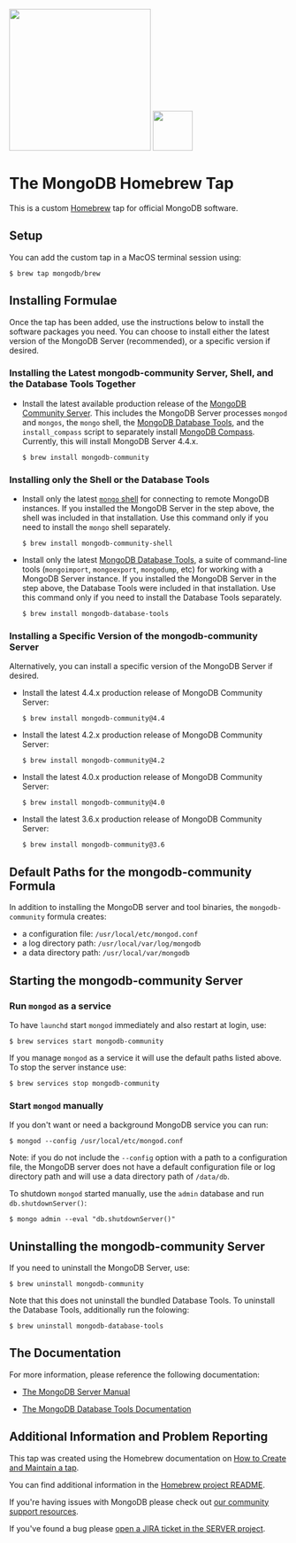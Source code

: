 <img src="https://webassets.mongodb.com/_com_assets/cms/mongodb-logo-rgb-j6w271g1xn.jpg" width="256"> <img src="https://brew.sh/assets/img/homebrew-256x256.png" height="72">

# The MongoDB Homebrew Tap

This is a custom [Homebrew](https://brew.sh) tap for official MongoDB software.

## Setup

You can add the custom tap in a MacOS terminal session using:

```
$ brew tap mongodb/brew
```

## Installing Formulae

Once the tap has been added, use the instructions below to install the software packages you need. You can choose to install either the latest version of the MongoDB Server (recommended), or a specific version if desired.

### Installing the Latest mongodb-community Server, Shell, and the Database Tools Together

 * Install the latest available production release of the [MongoDB Community Server](https://docs.mongodb.com/manual/). This includes the MongoDB Server processes `mongod` and `mongos`, the `mongo` shell, the [MongoDB Database Tools](https://docs.mongodb.com/database-tools/), and the `install_compass` script to separately install [MongoDB Compass](https://docs.mongodb.com/compass/). Currently, this will install MongoDB Server 4.4.x.
 
   ```
   $ brew install mongodb-community
   ```

### Installing only the Shell or the Database Tools

 * Install only the latest [`mongo` shell](https://docs.mongodb.com/manual/mongo/) for connecting to remote MongoDB instances. If you installed the MongoDB Server in the step above, the shell was included in that installation. Use this command only if you need to install the `mongo` shell separately.

   ```
   $ brew install mongodb-community-shell
   ```

 * Install only the latest [MongoDB Database Tools](https://docs.mongodb.com/database-tools/), a suite of command-line tools (`mongoimport`, `mongoexport`, `mongodump`, etc) for working with a MongoDB Server instance. If you installed the MongoDB Server in the step above, the Database Tools were included in that installation. Use this command only if you need to install the Database Tools separately.

   ```
   $ brew install mongodb-database-tools
   ```

### Installing a Specific Version of the mongodb-community Server

Alternatively, you can install a specific version of the MongoDB Server if desired.

 * Install the latest 4.4.x production release of MongoDB Community Server:
   ```
   $ brew install mongodb-community@4.4
   ```

* Install the latest 4.2.x production release of MongoDB Community Server:
   ```
   $ brew install mongodb-community@4.2
   ```

 * Install the latest 4.0.x production release of MongoDB Community Server:
   ```
   $ brew install mongodb-community@4.0
   ```

 * Install the latest 3.6.x production release of MongoDB Community Server:
   ```
   $ brew install mongodb-community@3.6
   ```

## Default Paths for the mongodb-community Formula

In addition to installing the MongoDB server and tool binaries, the `mongodb-community` formula creates:

 * a configuration file: `/usr/local/etc/mongod.conf`
 * a log directory path: `/usr/local/var/log/mongodb`
 * a data directory path: `/usr/local/var/mongodb`

## Starting the mongodb-community Server

### Run `mongod` as a service

To have `launchd` start `mongod` immediately and also restart at login, use:

```
$ brew services start mongodb-community
```
If you manage `mongod` as a service it will use the default paths listed above. To stop the server instance use:

```
$ brew services stop mongodb-community
```

### Start `mongod` manually

If you don't want or need a background MongoDB service you can run:

```
$ mongod --config /usr/local/etc/mongod.conf
```
Note: if you do not include the `--config` option with a path to a configuration file, the MongoDB server does not have a default configuration file or log directory path and will use a data directory path of `/data/db`.

To shutdown `mongod` started manually, use the `admin` database and run `db.shutdownServer()`:

```
$ mongo admin --eval "db.shutdownServer()"
```

## Uninstalling the mongodb-community Server

If you need to uninstall the MongoDB Server, use:

```
$ brew uninstall mongodb-community
```

Note that this does not uninstall the bundled Database Tools. To uninstall the Database Tools, additionally run the folowing:

```
$ brew uninstall mongodb-database-tools
```

## The Documentation

For more information, please reference the following documentation:

* [The MongoDB Server Manual](https://docs.mongodb.com/manual/)

* [The MongoDB Database Tools Documentation](https://docs.mongodb.com/database-tools/)

## Additional Information and Problem Reporting

This tap was created using the Homebrew documentation on [How to Create and Maintain a tap](https://github.com/Homebrew/brew/blob/master/docs/How-to-Create-and-Maintain-a-Tap.md).

You can find additional information in the [Homebrew project README](https://github.com/Homebrew/brew#homebrew).

If you're having issues with MongoDB please check out [our community support resources](https://www.mongodb.com/community-support-resources).

If you've found a bug please [open a JIRA ticket in the SERVER project](https://jira.mongodb.org).
